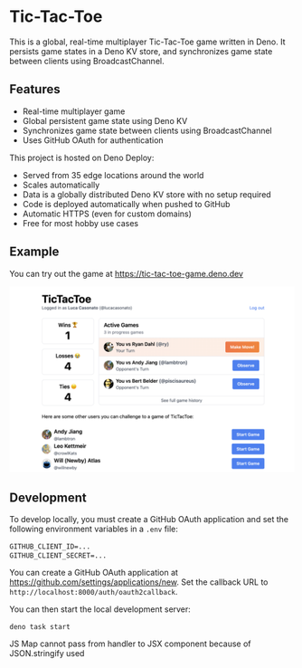 # Tic-Tac-Toe

This is a global, real-time multiplayer Tic-Tac-Toe game written in Deno. It
persists game states in a Deno KV store, and synchronizes game state between
clients using BroadcastChannel.

## Features

- Real-time multiplayer game
- Global persistent game state using Deno KV
- Synchronizes game state between clients using BroadcastChannel
- Uses GitHub OAuth for authentication

This project is hosted on Deno Deploy:

- Served from 35 edge locations around the world
- Scales automatically
- Data is a globally distributed Deno KV store with no setup required
- Code is deployed automatically when pushed to GitHub
- Automatic HTTPS (even for custom domains)
- Free for most hobby use cases

## Example

You can try out the game at https://tic-tac-toe-game.deno.dev

![Screenshot](./static/screenshot.png)

## Development

To develop locally, you must create a GitHub OAuth application and set the
following environment variables in a `.env` file:

```
GITHUB_CLIENT_ID=...
GITHUB_CLIENT_SECRET=...
```

You can create a GitHub OAuth application at
https://github.com/settings/applications/new. Set the callback URL to
`http://localhost:8000/auth/oauth2callback`.

You can then start the local development server:

```
deno task start
```

JS Map cannot pass from handler to JSX component because of JSON.stringify used
